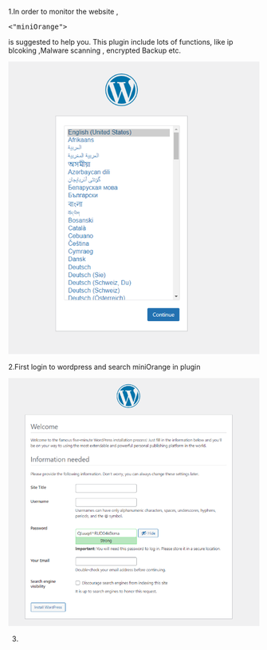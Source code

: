 1.In order to monitor the website , <pre><"miniOrange"></pre> is suggested to help you.
  This plugin include lots of functions, like ip blcoking ,Malware scanning , encrypted Backup etc.
  
  
![Step Logo](./assets/Step2_11.png) 

2.First login to wordpress and search miniOrange in plugin

![A Logo](./assets/Step2_12.png)

3.
  
